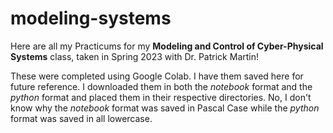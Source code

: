 # modeling-systems
Here are all my Practicums for my **Modeling and Control of Cyber-Physical Systems** class, 
taken in Spring 2023 with Dr. Patrick Martin!

These were completed using Google Colab. I have them saved here for future reference.
I downloaded them in both the *notebook* format and the *python* format and placed
them in their respective directories. No, I don't know why the *notebook* format
was saved in Pascal Case while the *python* format was saved in all lowercase.